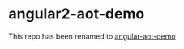 # angular2-aot-demo

This repo has been renamed to [angular-aot-demo](https://github.com/manekinekko/angular-aot-demo)
